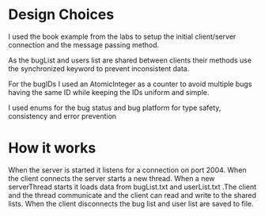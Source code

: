 # Design Choices

I used the book example from the labs to setup the initial client/server connection and the message passing method.

As the bugList and users list are shared between clients their methods use the synchronized keyword to prevent inconsistent data.

For the bugIDs I used an AtomicInteger as a counter to avoid multiple bugs having the same ID while keeping the IDs uniform and simple.

I used enums for the bug status and bug platform for type safety, consistency and error prevention


# How it works

When the server is started it listens for a connection on port 2004. When the client connects the server starts a new thread. When a new serverThread starts it loads data from bugList.txt and userList.txt .The client and the thread communicate and the client can read and write to the shared lists. When the client disconnects the bug list and user list are saved to file.